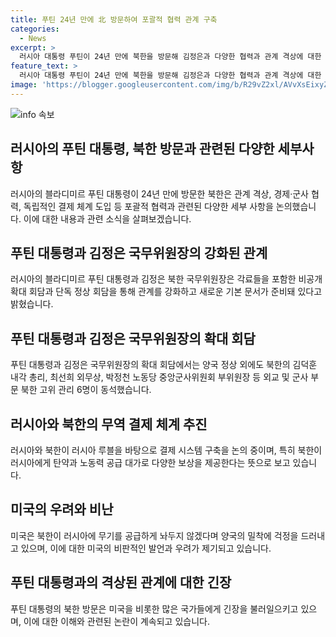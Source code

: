 ```yaml
---
title: 푸틴 24년 만에 北 방문하여 포괄적 협력 관계 구축
categories:
  - News
excerpt: >
  러시아 대통령 푸틴이 24년 만에 북한을 방문해 김정은과 다양한 협력과 관계 격상에 대한 논의를 진행했다. 미국은 북한과 러시아의 밀착을 우려하며 양국 간 무기 공급을 막겠다고 밝혀 푸틴의 방북을 주시하고 있다. 러시아와 북한은 독립적인 결제체계를 추진하고 다방면에 보상을 제공하는 등 전방위 협력을 약속했으나, 이에 대한 실효성은 논란이 있다. 또한, 미국은 이를 차단하기 위해 힘쓰고 있으며 이란과 북한의 지원을 차단하기 위한 노력을 계속할 것이라고 밝혔다.
feature_text: >
  러시아 대통령 푸틴이 24년 만에 북한을 방문해 김정은과 다양한 협력과 관계 격상에 대한 논의를 진행했다. 미국은 북한과 러시아의 밀착을 우려하며 양국 간 무기 공급을 막겠다고 밝혀 푸틴의 방북을 주시하고 있다. 러시아와 북한은 독립적인 결제체계를 추진하고 다방면에 보상을 제공하는 등 전방위 협력을 약속했으나, 이에 대한 실효성은 논란이 있다. 또한, 미국은 이를 차단하기 위해 힘쓰고 있으며 이란과 북한의 지원을 차단하기 위한 노력을 계속할 것이라고 밝혔다.
image: 'https://blogger.googleusercontent.com/img/b/R29vZ2xl/AVvXsEixyZcFfHzMRdzZMjFBmAUKJYCLCGyLL1o632UiGVXcaFdKo_bkvkuCioo0uUKlGfBVcT3P84aROyZIXSBEx3Aw5nCQ3pTgDom1WDC4m8eifvWiAmWEEVb4x6G_l8C0QH225ldMjyaFvpxGEBGNO37VmDTDMHGhJPq73UglMfDca1-0aw/s1600/blogspot.png'
---
```


<p><img src="https://blogger.googleusercontent.com/img/b/R29vZ2xl/AVvXsEixyZcFfHzMRdzZMjFBmAUKJYCLCGyLL1o632UiGVXcaFdKo_bkvkuCioo0uUKlGfBVcT3P84aROyZIXSBEx3Aw5nCQ3pTgDom1WDC4m8eifvWiAmWEEVb4x6G_l8C0QH225ldMjyaFvpxGEBGNO37VmDTDMHGhJPq73UglMfDca1-0aw/s1600/blogspot.png" alt="info 속보" /></p>

<h2 data-ke-size="size26">러시아의 푸틴 대통령, 북한 방문과 관련된 다양한 세부사항</h2>

<p data-ke-size="size16">러시아의 블라디미르 푸틴 대통령이 24년 만에 방문한 북한은 관계 격상, 경제·군사 협력, 독립적인 결제 체계 도입 등 포괄적 협력과 관련된 다양한 세부 사항을 논의했습니다. 이에 대한 내용과 관련 소식을 살펴보겠습니다.</p>

<h2 data-ke-size="size22">푸틴 대통령과 김정은 국무위원장의 강화된 관계</h2>

<p data-ke-size="size16">러시아의 블라디미르 푸틴 대통령과 김정은 북한 국무위원장은 각료들을 포함한 비공개 확대 회담과 단독 정상 회담을 통해 관계를 강화하고 새로운 기본 문서가 준비돼 있다고 밝혔습니다.</p>

<h2 data-ke-size="size22">푸틴 대통령과 김정은 국무위원장의 확대 회담</h2>

<p data-ke-size="size16">푸틴 대통령과 김정은 국무위원장의 확대 회담에서는 양국 정상 외에도 북한의 김덕훈 내각 총리, 최선희 외무상, 박정천 노동당 중앙군사위원회 부위원장 등 외교 및 군사 부문 북한 고위 관리 6명이 동석했습니다.</p>

<h2 data-ke-size="size22">러시아와 북한의 무역 결제 체계 추진</h2>

<p data-ke-size="size16">러시아와 북한이 러시아 루블을 바탕으로 결제 시스템 구축을 논의 중이며, 특히 북한이 러시아에게 탄약과 노동력 공급 대가로 다양한 보상을 제공한다는 뜻으로 보고 있습니다.</p>

<h2 data-ke-size="size22">미국의 우려와 비난</h2>

<p data-ke-size="size16">미국은 북한이 러시아에 무기를 공급하게 놔두지 않겠다며 양국의 밀착에 걱정을 드러내고 있으며, 이에 대한 미국의 비판적인 발언과 우려가 제기되고 있습니다.</p>

<h2 data-ke-size="size22">푸틴 대통령과의 격상된 관계에 대한 긴장</h2>

<p data-ke-size="size16">푸틴 대통령의 북한 방문은 미국을 비롯한 많은 국가들에게 긴장을 불러일으키고 있으며, 이에 대한 이해와 관련된 논란이 계속되고 있습니다.</p>

<p data-ke-size="size16">&nbsp;</p>

